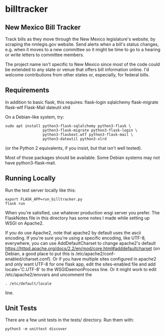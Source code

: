# billtracker

## New Mexico Bill Tracker

Track bills as they move through the New Mexico legislature's website,
by scraping the nmlegis.gov website. Send alerts when a bill's status
changes, e.g. when it moves to a new committee so it might be time
to go to a hearing or write letters to committee members.

The project name isn't specific to New Mexico since most of the code
could be extended to any state or venue that offers bill information
online. I'd welcome contributions from other states or, especially,
for federal bills.


## Requirements

In addition to basic flask, this requires:
flask-login sqlalchemy flask-migrate flask-wtf Flask-Mail dateutil xlrd

On a Debian-like system, try:
```
sudo apt install python3-flask-sqlalchemy python3-flask \
                 python3-flask-migrate python3-flask-login \
                 python3-flaskext.wtf python3-flask-mail \
                 python3-dateutil python3-xlrd
```
(or the Python 2 equivalents, if you insist, but that isn't well tested).

Most of those packages should be available.
Some Debian systems may not have python3-flask-mail.


## Running Locally

Run the test server locally like this:

```
export FLASK_APP=run_billtracker.py
flask run
```

When you're satisfied, use whatever production wsgi server you prefer.
The FlaskNotes file in this directory has some notes I made while
setting up WSGI on Apache2.

If you do use Apache2, note that apache2 by default uses the ascii encoding.
If you're sure you're using a specific encoding, like UTF-8, everywhere,
you can use AddDefaultCharset to change apache2's default
https://httpd.apache.org/docs/2.2/en/mod/core.html#adddefaultcharset
(on Debian, a good place to put this is /etc/apache2/conf-enabled/charset.conf).
Or if you have multiple sites configured in apache2 and only want UTF-8
for one flask app, edit the sites-enabled file and add
locale='C.UTF-8'
to the WSGIDaemonProcess line.
Or it might work to edit /etc/apache2/envvars and uncomment the
```
. /etc/default/locale
```
line.


## Unit Tests

There are a few unit tests in the tests/ directory. Run them with:
```
python3 -m unittest discover
```
